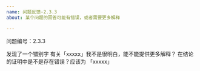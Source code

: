 ```yaml
---
name: 问题反馈-2.3.3
about: 某个问题的回答可能有错误，或者需要更多解释

---
```


问题编号：2.3.3

发现了一个错别字
有关「xxxxx」我不是很明白，能不能提供更多解释？
在结论的证明中是不是存在错误？应该为 「xxxxx」
